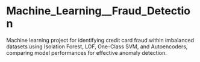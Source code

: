 # Machine_Learning__Fraud_Detection
Machine learning project for identifying credit card fraud within imbalanced datasets using Isolation Forest, LOF, One-Class SVM, and Autoencoders, comparing model performances for effective anomaly detection.
